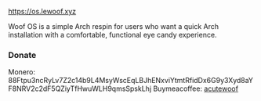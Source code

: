 https://os.lewoof.xyz

Woof OS is a simple Arch respin for users who want a quick Arch installation with a comfortable, functional eye candy experience.

### Donate
Monero: 88Ftpu3ncRyLv7Z2c14b9L4MsyWscEqLBJhENxviYtmtRfidDx6G9y3Xyd8aYF8NRV2c2dF5QZiyTfHwuWLH9qmsSpskLhj
Buymeacoffee: [acutewoof](https://buymeacoffee.com/acutewoof)
